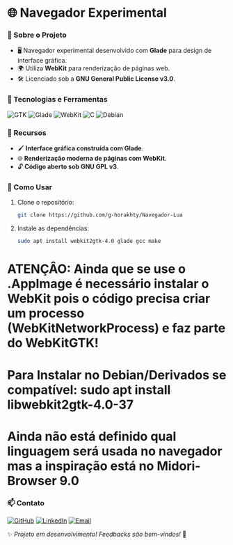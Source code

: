 # 🌐 Navegador Experimental

### 📌 Sobre o Projeto

- 🖥️ Navegador experimental desenvolvido com **Glade** para design de interface gráfica.
- 🌍 Utiliza **WebKit** para renderização de páginas web.
- 🛠️ Licenciado sob a **GNU General Public License v3.0**.

### 🚀 Tecnologias e Ferramentas

![GTK](https://img.shields.io/badge/GTK-%23479FCC.svg?style=for-the-badge&logo=gtk&logoColor=white)
![Glade](https://img.shields.io/badge/Glade-%230099CC.svg?style=for-the-badge&logo=gnome&logoColor=white)
![WebKit](https://img.shields.io/badge/WebKit-%235C6BC0.svg?style=for-the-badge&logo=webkit&logoColor=white)
![C](https://img.shields.io/badge/C-%2300599C.svg?style=for-the-badge&logo=c&logoColor=white)
![Debian](https://img.shields.io/badge/Debian-%23A81D33.svg?style=for-the-badge&logo=debian&logoColor=white)

### 📌 Recursos

- 🖌️ **Interface gráfica construída com Glade**.
- 🌐 **Renderização moderna de páginas com WebKit**.
- 🔓 **Código aberto sob GNU GPL v3**.

### 📂 Como Usar

1. Clone o repositório:
   ```sh
   git clone https://github.com/g-horakhty/Navegador-Lua
   ```
2. Instale as dependências:
   ```sh
   sudo apt install webkit2gtk-4.0 glade gcc make
   ```
# ATENÇÂO: Ainda que se use o .AppImage é necessário instalar o WebKit pois o código precisa criar um processo (WebKitNetworkProcess) e faz parte do WebKitGTK!
# Para Instalar no Debian/Derivados se compatível: **sudo apt install libwebkit2gtk-4.0-37**

# Ainda não está definido qual linguagem será usada no navegador mas a inspiração está no Midori-Browser 9.0

### 📫 Contato

[![GitHub](https://img.shields.io/badge/GitHub-%23121011.svg?style=for-the-badge&logo=github&logoColor=white)](https://github.com/g-horakhty)
[![LinkedIn](https://img.shields.io/badge/LinkedIn-%230077B5.svg?style=for-the-badge&logo=linkedin&logoColor=white)](https://www.linkedin.com/in/gabriel-horakhty-1a182a346)
[![Email](https://img.shields.io/badge/Email-D14836?style=for-the-badge&logo=gmail&logoColor=white)](mailto:dev.os@outlook.com)

✨ *Projeto em desenvolvimento! Feedbacks são bem-vindos!* 🚀
